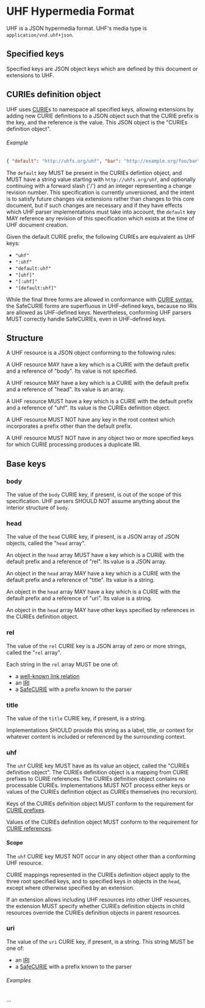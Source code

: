 # UHF Hypermedia Format

UHF is a JSON hypermedia format.  UHF's media type is `application/vnd.uhf+json`.

## Specified keys

Specified keys are JSON object keys which are defined by this document or extensions to UHF.

## CURIEs definition object

UHF uses [CURIE](https://www.w3.org/TR/2010/NOTE-curie-20101216/)s to namespace all specified keys, allowing extensions by adding new CURIE definitions to a JSON object such that the CURIE prefix is the key, and the reference is the value.  This JSON object is the "CURIEs definition object".

###### Example

```json
{ "default": "http://uhfs.org/uhf", "bar": "http://example.org/foo/bar" }
```

The `default` key MUST be present in the CURIEs defintion object, and MUST have a string value starting with `http://uhfs.org/uhf`, and optionally continuing with a forward slash ('/') and an integer representing a change revision number.  This specification is currently unversioned, and the intent is to satisfy future changes via extensions rather than changes to this core document, but if such changes are necessary and if they have effects which UHF parser implementations must take into account, the `default` key MAY reference any revision of this specification which exists at the time of UHF document creation.

Given the default CURIE prefix, the following CURIEs are equivalent as UHF keys:

- `"uhf"`
- `":uhf"`
- `"default:uhf"`
- `"[uhf]"`
- `"[:uhf]"`
- `"[default:uhf]"`

While the final three forms are allowed in conformance with [CURIE syntax](https://www.w3.org/TR/2010/NOTE-curie-20101216/#s_syntax), the SafeCURIE forms are superfluous in UHF-defined keys, because no IRIs are allowed as UHF-defined keys.  Nevertheless, conforming UHF parsers MUST correctly handle SafeCURIEs, even in UHF-defined keys.


## Structure

A UHF resource is a JSON object conforming to the following rules:

A UHF resource MAY have a key which is a CURIE with the default prefix and a reference of "body".  Its value is not specified.

A UHF resource MAY have a key which is a CURIE with the default prefix and a reference of "head".  Its value is an array.

A UHF resource MUST have a key which is a CURIE with the default prefix and a reference of "uhf".  Its value is the CURIEs definition object.

A UHF resource MUST NOT have any key in the root context which incorporates a prefix other than the default prefix.

A UHF resource MUST NOT have in any object two or more specified keys for which CURIE processing produces a duplicate IRI.


## Base keys


### body

The value of the `body` CURIE key, if present, is out of the scope of this specification. UHF parsers SHOULD NOT assume anything about the interior structure of `body`.

### head

The value of the `head` CURIE key, if present, is a JSON array of JSON objects, called the "`head` array".

An object in the `head` array MUST have a key which is a CURIE with the default prefix and a reference of "rel". Its value is a JSON array.

An object in the `head` array MAY have a key which is a CURIE with the default prefix and a reference of "title". Its value is a string.

An object in the `head` array MAY have a key which is a CURIE with the default prefix and a reference of "uri". Its value is a string.

An object in the `head` array MAY have other keys specified by references in the CURIEs definition object.

### rel

The value of the `rel` CURIE key is a JSON array of zero or more strings, called the "`rel` array".

Each string in the `rel` array MUST be one of:

- a [well-known link relation](https://www.iana.org/assignments/link-relations/link-relations.xhtml)
- an [IRI](https://www.ietf.org/rfc/rfc3987.txt)
- a [SafeCURIE](https://www.w3.org/TR/2010/NOTE-curie-20101216/#P_safe_curie) with a prefix known to the parser

### title

The value of the `title` CURIE key, if present, is a string.

Implementations SHOULD provide this string as a label, title, or context for whatever content is included or referenced by the surrounding context.

### uhf

The `uhf` CURIE key MUST have as its value an object, called the "CURIEs definition object".  The CURIEs definition object is a mapping from CURIE prefixes to CURIE references. The CURIEs definition object contains no processable CURIEs.  Implementations MUST NOT process either keys or values of the CURIEs definition object as CURIEs themselves (no recursion).

Keys of the CURIEs definition object MUST conform to the requirement for [CURIE prefixes](https://www.w3.org/TR/2010/NOTE-curie-20101216/#s_syntax).

Values of the CURIEs definition object MUST conform to the requirement for [CURIE references](https://www.w3.org/TR/2010/NOTE-curie-20101216/#s_syntax).

#### Scope

The `uhf` CURIE key MUST NOT occur in any object other than a conforming UHF resource.

CURIE mappings represented in the CURIEs definition object apply to the three root specified keys, and to specified keys in objects in the `head`, except where otherwise specified by an extension.

If an extension allows including UHF resources into other UHF resources, the extension MUST specify whether CURIEs definition objects in child resources override the CURIEs definition objects in parent resources.


### uri

The value of the `uri` CURIE key, if present, is a string.  This string MUST be one of:

- an [IRI](https://www.ietf.org/rfc/rfc3987.txt)
- a [SafeCURIE](https://www.w3.org/TR/2010/NOTE-curie-20101216/#P_safe_curie) with a prefix known to the parser



###### Examples

...
